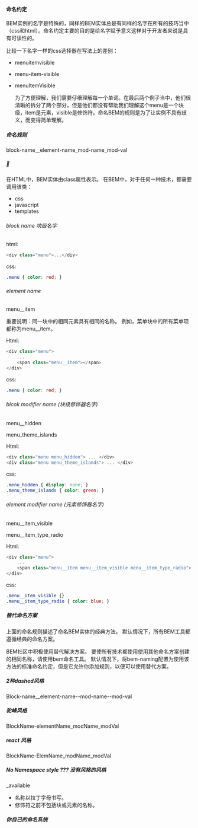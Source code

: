 #### 命名约定



BEM实例的名字是特殊的，同样的BEM实体总是有同样的名字在所有的技巧当中（css和html）。命名约定主要的目的是给名字赋予意义这样对于开发者来说是具有可读性的。

比较一下名字一样的css选择器在写法上的差别：

+ menuitemvisible

+ menu-item-visible

+ menuItemVisible

  为了方便理解，我们需要仔细理解每一个单词。在最后两个例子当中，他们很清晰的拆分了两个部分，但是他们都没有帮助我们理解这个menu是一个块级，item是元素，visible是修饰符。命名BEM的规则是为了让实例不具有歧义，而变得简单理解。



##### 命名规则

block-name__element-name_mod-name_mod-val



##### 🌰

在HTML中，BEM实体由class属性表示。 在BEM中，对于任何一种技术，都需要调用该类：

+ css
+ javascript
+ templates



###### block name 块级名字

html:

```js
<div class="menu">...</div>
```

css:

```css
.menu { color: red; }
```



###### element name

menu__item

重要说明：同一块中的相同元素具有相同的名称。 例如，菜单块中的所有菜单项都称为menu__item。

Html:

```js
<div class="menu">
    ...
    <span class="menu__item"></span>
</div>
```

css:

```css
.menu { color: red; }
```



###### blcok modifier name (块级修饰器名字)

menu__hidden

menu_theme_islands

Html:

```js
<div class="menu menu_hidden"> ... </div>
<div class="menu menu_theme_islands"> ... </div>
```

css:

```css
.menu_hidden { display: none; }
.menu_theme_islands { color: green; }
```

###### element modifier name (元素修饰器名字)

menu__item_visible

menu__item_type_radio

Html:

```js
<div class="menu">
    ...
    <span class="menu__item menu__item_visible menu__item_type_radio"> ... </span>
</div>
```

css:

```css
.menu__item_visible {}
.menu__item_type_radio { color: blue; }
```



##### 替代命名方案

上面的命名规则描述了命名BEM实体的经典方法。 默认情况下，所有BEM工具都遵循经典的命名方案。

BEM社区中积极使用替代解决方案。 要使所有技术都使用使用其他命名方案创建的相同名称，请使用bem命名工具。 默认情况下，将bem-naming配置为使用该方法的标准命名约定，但是它允许你添加规则，以便可以使用替代方案。



##### 2种dashed风格

Block-name__element-name--mod-name--mod-val

##### 驼峰风格

BlockName-elementName_modName_modVal

##### react 风格

BlockName-ElemName_modName_modVal

##### No Namespace style ??? 没有风格的风格

_available

+ 名称以拉丁字母书写。
+ 修饰符之前不包括块或元素的名称。

##### 你自己的命名系统

